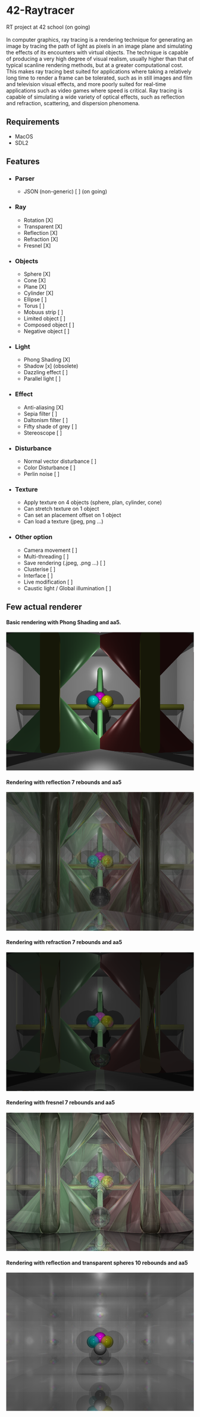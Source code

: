 42-Raytracer
============

RT project at 42 school (on going)\
\
In computer graphics, ray tracing is a rendering technique for generating an image by tracing the path of light as pixels in an image plane and simulating the effects of its encounters with virtual objects. The technique is capable of producing a very high degree of visual realism, usually higher than that of typical scanline rendering methods, but at a greater computational cost. This makes ray tracing best suited for applications where taking a relatively long time to render a frame can be tolerated, such as in still images and film and television visual effects, and more poorly suited for real-time applications such as video games where speed is critical. Ray tracing is capable of simulating a wide variety of optical effects, such as reflection and refraction, scattering, and dispersion phenomena.

Requirements
------------

- MacOS
- SDL2

Features
--------

- ### Parser
	+ JSON (non-generic) [ ] (on going)

- ### Ray
	+ Rotation [X]
	+ Transparent [X]
	+ Reflection [X]
	+ Refraction [X]
	+ Fresnel [X]

- ### Objects
	+ Sphere [X]
	+ Cone [X]
	+ Plane [X]
	+ Cylinder [X]
	+ Ellipse [ ]
	+ Torus [ ]
	+ Mobuus strip [ ]
	+ Limited object [ ]
	+ Composed object [ ]
	+ Negative object [ ]

- ### Light
	+ Phong Shading [X]
	+ Shadow [x] (obsolete)
	+ Dazzling effect [ ]
	+ Parallel light [ ]

- ### Effect
	+ Anti-aliasing [X]
	+ Sepia filter [ ]
	+ Daltonism filter [ ]
	+ Fifty shade of grey [ ]
	+ Stereoscope [ ]

- ### Disturbance
	+ Normal vector disturbance [ ]
	+ Color Disturbance [ ]
	+ Perlin noise [ ]

- ### Texture
	+ Apply texture on 4 objects (sphere, plan, cylinder, cone)
	+ Can stretch texture on 1 object
	+ Can set an placement offset on 1 object
	+ Can load a texture (jpeg, png ...)

- ### Other option
	+ Camera movement [ ]
	+ Multi-threading [ ]
	+ Save rendering (.jpeg, .png ...) [ ]
	+ Clusterise [ ]
	+ Interface [ ]
	+ Live modification [ ]
	+ Caustic light / Global illumination [ ]

Few actual renderer
-------------------

#### Basic rendering with Phong Shading and aa5.
![rip](render/phongShading.png)

#### Rendering with reflection 7 rebounds and aa5
![rip](render/reflection_7rebound-aa5.png)

#### Rendering with refraction 7 rebounds and aa5
![rip](render/refraction_7rebound-aa5.png)

#### Rendering with fresnel 7 rebounds and aa5
![rip](render/fresnel_7rebound-aa5.png)

#### Rendering with reflection and transparent spheres 10 rebounds and aa5
![rip](render/transparent_10rebound-aa5.png)
